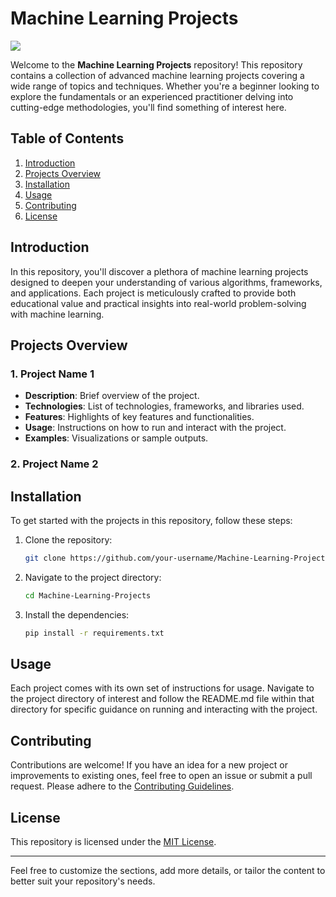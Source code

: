 # Machine Learning Projects
<img src="https://abeyon.com/wp-content/uploads/2018/11/0.png">


Welcome to the **Machine Learning Projects** repository! This repository contains a collection of advanced machine learning projects covering a wide range of topics and techniques. Whether you're a beginner looking to explore the fundamentals or an experienced practitioner delving into cutting-edge methodologies, you'll find something of interest here.

## Table of Contents

1. [Introduction](#introduction)
2. [Projects Overview](#projects-overview)
3. [Installation](#installation)
4. [Usage](#usage)
5. [Contributing](#contributing)
6. [License](#license)

## Introduction

In this repository, you'll discover a plethora of machine learning projects designed to deepen your understanding of various algorithms, frameworks, and applications. Each project is meticulously crafted to provide both educational value and practical insights into real-world problem-solving with machine learning.

## Projects Overview

### 1. Project Name 1

- **Description**: Brief overview of the project.
- **Technologies**: List of technologies, frameworks, and libraries used.
- **Features**: Highlights of key features and functionalities.
- **Usage**: Instructions on how to run and interact with the project.
- **Examples**: Visualizations or sample outputs.

### 2. Project Name 2



## Installation

To get started with the projects in this repository, follow these steps:

1. Clone the repository:

   ```bash
   git clone https://github.com/your-username/Machine-Learning-Projects.git
   ```

2. Navigate to the project directory:

   ```bash
   cd Machine-Learning-Projects
   ```

3. Install the dependencies:

   ```bash
   pip install -r requirements.txt
   ```

## Usage

Each project comes with its own set of instructions for usage. Navigate to the project directory of interest and follow the README.md file within that directory for specific guidance on running and interacting with the project.

## Contributing

Contributions are welcome! If you have an idea for a new project or improvements to existing ones, feel free to open an issue or submit a pull request. Please adhere to the [Contributing Guidelines](CONTRIBUTING.md).

## License

This repository is licensed under the [MIT License](LICENSE).

---

Feel free to customize the sections, add more details, or tailor the content to better suit your repository's needs.
